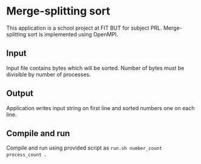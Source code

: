 # Merge-splitting sort

This application is a school project at FIT BUT for subject PRL. Merge-splitting sort is implemented using OpenMPI.

## Input

Input file contains bytes which will be sorted. Number of bytes must be divisible by number of processes.

## Output
Application writes input string on first line and sorted numbers one on each line.

## Compile and run

Compile and run using provided script as `run.sh number_count process_count `.